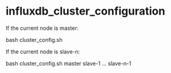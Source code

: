 # influxdb_cluster_configuration

If the current node is master:

bash cluster_config.sh



If the current node is slave-n:

bash cluster_config.sh master slave-1 ... slave-n-1

